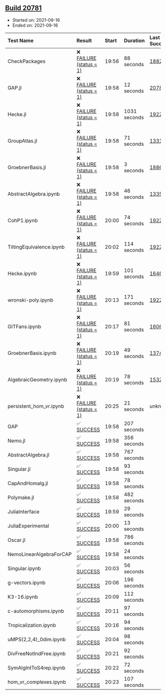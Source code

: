 ## [Build 20781](https://oscarci.mathematik.uni-kl.de/job/oscar/20781/)

* Started on: 2021-09-16
* Ended on: 2021-09-16

| Test Name    | Result | Start | Duration | Last Success | First Failure |
|:-------------|:-------|:------|:---------|:-------------|:--------------|
| CheckPackages | ❌ [FAILURE (status = 1)](https://oscarci.mathematik.uni-kl.de/job/oscar/20781/artifact/logs/build-20781/CheckPackages.log) | 19:56 | 88 seconds | [18822](https://oscarci.mathematik.uni-kl.de/job/oscar/18822/) | [18823](https://oscarci.mathematik.uni-kl.de/job/oscar/18823/) |
| GAP.jl | ❌ [FAILURE (status = 1)](https://oscarci.mathematik.uni-kl.de/job/oscar/20781/artifact/logs/build-20781/GAP.jl.log) | 19:58 | 12 seconds | [20780](https://oscarci.mathematik.uni-kl.de/job/oscar/20780/) | [20781](https://oscarci.mathematik.uni-kl.de/job/oscar/20781/) |
| Hecke.jl | ❌ [FAILURE (status = 1)](https://oscarci.mathematik.uni-kl.de/job/oscar/20781/artifact/logs/build-20781/Hecke.jl.log) | 19:58 | 1031 seconds | [19222](https://oscarci.mathematik.uni-kl.de/job/oscar/19222/) | [20152](https://oscarci.mathematik.uni-kl.de/job/oscar/20152/) |
| GroupAtlas.jl | ❌ [FAILURE (status = 1)](https://oscarci.mathematik.uni-kl.de/job/oscar/20781/artifact/logs/build-20781/GroupAtlas.jl.log) | 19:58 | 71 seconds | [13311](https://oscarci.mathematik.uni-kl.de/job/oscar/13311/) | [13312](https://oscarci.mathematik.uni-kl.de/job/oscar/13312/) |
| GroebnerBasis.jl | ❌ [FAILURE (status = 1)](https://oscarci.mathematik.uni-kl.de/job/oscar/20781/artifact/logs/build-20781/GroebnerBasis.jl.log) | 19:58 | 3 seconds | [18864](https://oscarci.mathematik.uni-kl.de/job/oscar/18864/) | [18865](https://oscarci.mathematik.uni-kl.de/job/oscar/18865/) |
| AbstractAlgebra.ipynb | ❌ [FAILURE (status = 1)](https://oscarci.mathematik.uni-kl.de/job/oscar/20781/artifact/logs/build-20781/AbstractAlgebra.ipynb.log) | 19:58 | 46 seconds | [13355](https://oscarci.mathematik.uni-kl.de/job/oscar/13355/) | [13356](https://oscarci.mathematik.uni-kl.de/job/oscar/13356/) |
| CohP1.ipynb | ❌ [FAILURE (status = 1)](https://oscarci.mathematik.uni-kl.de/job/oscar/20781/artifact/logs/build-20781/CohP1.ipynb.log) | 20:00 | 74 seconds | [19222](https://oscarci.mathematik.uni-kl.de/job/oscar/19222/) | [20152](https://oscarci.mathematik.uni-kl.de/job/oscar/20152/) |
| TiltingEquivalence.ipynb | ❌ [FAILURE (status = 1)](https://oscarci.mathematik.uni-kl.de/job/oscar/20781/artifact/logs/build-20781/TiltingEquivalence.ipynb.log) | 20:02 | 114 seconds | [19222](https://oscarci.mathematik.uni-kl.de/job/oscar/19222/) | [20152](https://oscarci.mathematik.uni-kl.de/job/oscar/20152/) |
| Hecke.ipynb | ❌ [FAILURE (status = 1)](https://oscarci.mathematik.uni-kl.de/job/oscar/20781/artifact/logs/build-20781/Hecke.ipynb.log) | 19:59 | 101 seconds | [16463](https://oscarci.mathematik.uni-kl.de/job/oscar/16463/) | [16464](https://oscarci.mathematik.uni-kl.de/job/oscar/16464/) |
| wronski-poly.ipynb | ❌ [FAILURE (status = 1)](https://oscarci.mathematik.uni-kl.de/job/oscar/20781/artifact/logs/build-20781/wronski-poly.ipynb.log) | 20:13 | 171 seconds | [19222](https://oscarci.mathematik.uni-kl.de/job/oscar/19222/) | [20152](https://oscarci.mathematik.uni-kl.de/job/oscar/20152/) |
| GITFans.ipynb | ❌ [FAILURE (status = 1)](https://oscarci.mathematik.uni-kl.de/job/oscar/20781/artifact/logs/build-20781/GITFans.ipynb.log) | 20:17 | 81 seconds | [16068](https://oscarci.mathematik.uni-kl.de/job/oscar/16068/) | [16069](https://oscarci.mathematik.uni-kl.de/job/oscar/16069/) |
| GroebnerBasis.ipynb | ❌ [FAILURE (status = 1)](https://oscarci.mathematik.uni-kl.de/job/oscar/20781/artifact/logs/build-20781/GroebnerBasis.ipynb.log) | 20:19 | 49 seconds | [13748](https://oscarci.mathematik.uni-kl.de/job/oscar/13748/) | [13749](https://oscarci.mathematik.uni-kl.de/job/oscar/13749/) |
| AlgebraicGeometry.ipynb | ❌ [FAILURE (status = 1)](https://oscarci.mathematik.uni-kl.de/job/oscar/20781/artifact/logs/build-20781/AlgebraicGeometry.ipynb.log) | 20:19 | 78 seconds | [15322](https://oscarci.mathematik.uni-kl.de/job/oscar/15322/) | [15323](https://oscarci.mathematik.uni-kl.de/job/oscar/15323/) |
| persistent_hom_vr.ipynb | ❌ [FAILURE (status = 1)](https://oscarci.mathematik.uni-kl.de/job/oscar/20781/artifact/logs/build-20781/persistent_hom_vr.ipynb.log) | 20:25 | 21 seconds | unknown | unknown |
| GAP | ✅ [SUCCESS](https://oscarci.mathematik.uni-kl.de/job/oscar/20781/artifact/logs/build-20781/GAP.log) | 19:58 | 207 seconds |  |  |
| Nemo.jl | ✅ [SUCCESS](https://oscarci.mathematik.uni-kl.de/job/oscar/20781/artifact/logs/build-20781/Nemo.jl.log) | 19:58 | 356 seconds |  |  |
| AbstractAlgebra.jl | ✅ [SUCCESS](https://oscarci.mathematik.uni-kl.de/job/oscar/20781/artifact/logs/build-20781/AbstractAlgebra.jl.log) | 19:58 | 767 seconds |  |  |
| Singular.jl | ✅ [SUCCESS](https://oscarci.mathematik.uni-kl.de/job/oscar/20781/artifact/logs/build-20781/Singular.jl.log) | 19:58 | 93 seconds |  |  |
| CapAndHomalg.jl | ✅ [SUCCESS](https://oscarci.mathematik.uni-kl.de/job/oscar/20781/artifact/logs/build-20781/CapAndHomalg.jl.log) | 19:58 | 78 seconds |  |  |
| Polymake.jl | ✅ [SUCCESS](https://oscarci.mathematik.uni-kl.de/job/oscar/20781/artifact/logs/build-20781/Polymake.jl.log) | 19:58 | 482 seconds |  |  |
| JuliaInterface | ✅ [SUCCESS](https://oscarci.mathematik.uni-kl.de/job/oscar/20781/artifact/logs/build-20781/JuliaInterface.log) | 19:59 | 29 seconds |  |  |
| JuliaExperimental | ✅ [SUCCESS](https://oscarci.mathematik.uni-kl.de/job/oscar/20781/artifact/logs/build-20781/JuliaExperimental.log) | 20:00 | 13 seconds |  |  |
| Oscar.jl | ✅ [SUCCESS](https://oscarci.mathematik.uni-kl.de/job/oscar/20781/artifact/logs/build-20781/Oscar.jl.log) | 19:58 | 786 seconds |  |  |
| NemoLinearAlgebraForCAP | ✅ [SUCCESS](https://oscarci.mathematik.uni-kl.de/job/oscar/20781/artifact/logs/build-20781/NemoLinearAlgebraForCAP.log) | 19:58 | 24 seconds |  |  |
| Singular.ipynb | ✅ [SUCCESS](https://oscarci.mathematik.uni-kl.de/job/oscar/20781/artifact/logs/build-20781/Singular.ipynb.log) | 20:03 | 56 seconds |  |  |
| g-vectors.ipynb | ✅ [SUCCESS](https://oscarci.mathematik.uni-kl.de/job/oscar/20781/artifact/logs/build-20781/g-vectors.ipynb.log) | 20:06 | 196 seconds |  |  |
| K3-16.ipynb | ✅ [SUCCESS](https://oscarci.mathematik.uni-kl.de/job/oscar/20781/artifact/logs/build-20781/K3-16.ipynb.log) | 20:09 | 112 seconds |  |  |
| c-automorphisms.ipynb | ✅ [SUCCESS](https://oscarci.mathematik.uni-kl.de/job/oscar/20781/artifact/logs/build-20781/c-automorphisms.ipynb.log) | 20:11 | 97 seconds |  |  |
| Tropicalization.ipynb | ✅ [SUCCESS](https://oscarci.mathematik.uni-kl.de/job/oscar/20781/artifact/logs/build-20781/Tropicalization.ipynb.log) | 20:16 | 94 seconds |  |  |
| uMPS(2,2,4)_0dim.ipynb | ✅ [SUCCESS](https://oscarci.mathematik.uni-kl.de/job/oscar/20781/artifact/logs/build-20781/uMPS-2-2-4-_0dim.ipynb.log) | 20:04 | 98 seconds |  |  |
| DivFreeNotIndFree.ipynb | ✅ [SUCCESS](https://oscarci.mathematik.uni-kl.de/job/oscar/20781/artifact/logs/build-20781/DivFreeNotIndFree.ipynb.log) | 20:21 | 92 seconds |  |  |
| SymAlgIntToS4rep.ipynb | ✅ [SUCCESS](https://oscarci.mathematik.uni-kl.de/job/oscar/20781/artifact/logs/build-20781/SymAlgIntToS4rep.ipynb.log) | 20:22 | 72 seconds |  |  |
| hom_vr_complexes.ipynb | ✅ [SUCCESS](https://oscarci.mathematik.uni-kl.de/job/oscar/20781/artifact/logs/build-20781/hom_vr_complexes.ipynb.log) | 20:23 | 107 seconds |  |  |
